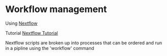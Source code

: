 # Workflow management

Using [Nextflow](https://www.nextflow.io/)

Tutorial [Nextflow Tutorial](https://www.nextflow.io/docs/latest/getstarted.html)

Nextflow scripts are broken up into processes that can be ordered and run in a pipline using the 'workflow' command
